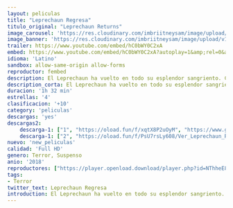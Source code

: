 ```yaml
---
layout: peliculas
title: "Leprechaun Regresa"
titulo_original: "Leprechaun Returns"
image_carousel: 'https://res.cloudinary.com/imbriitneysam/image/upload/v1545105512/leprechaun-regresa-poster-min.jpg'
image_banner: 'https://res.cloudinary.com/imbriitneysam/image/upload/v1545105513/leprechaun-regresa-banner-min.jpg'
trailer: https://www.youtube.com/embed/hC0bWY0C2xA
embed: https://www.youtube.com/embed/hC0bWY0C2xA?autoplay=1&amp;rel=0&amp;hd=1&border=0&wmode=opaque&enablejsapi=1&modestbranding=1&controls=1&showinfo=0
idioma: 'Latino'
sandbox: allow-same-origin allow-forms
reproductor: fembed
description: El Leprechaun ha vuelto en todo su esplendor sangriento. Cuando la hermandad de Alpha Upsilon decide utilizar energías no contaminantes para sobrevivir, comienzan a extraer agua de un pozo cercano que despierta a esta criatura mitológica. El Leprechaun está obsesionado con obtener un tesoro que está enterrado cerca de la casa en la que vive la Hermandad, pero para ello primero debe recuperar sus poderes. Y sólo existe una manera de conseguirlo, asesinando a todo aquel que se cruce en su camino
description_corta: El Leprechaun ha vuelto en todo su esplendor sangriento. Cuando la hermandad de Alpha Upsilon decide utilizar energías no contaminantes para sobrevivir, comienzan a extraer agua de un pozo cercano que despierta a esta criatura..
duracion: '1h 32 min'
estrellas: '4'
clasificacion: '+10'
category: 'peliculas'
descargas: 'yes'
descargas2:
    descarga-1: ["1", "https://oload.fun/f/xqtX8P2uOyM", "https://www.google.com/s2/favicons?domain=openload.co","OpenLoad","https://res.cloudinary.com/imbriitneysam/image/upload/v1541473684/mexico.png", "Latino", "Full HD"]
    descarga-1: ["2", "https://oload.fun/f/PsU7rsLy608/Ver_Leprechaun_Returns_.mp4", "https://www.google.com/s2/favicons?domain=openload.co","OpenLoad","https://res.cloudinary.com/imbriitneysam/image/upload/v1541473684/mexico.png", "Latino", "Full HD"]
nuevo: 'new_peliculas'
calidad: 'Full HD'
genero: Terror, Suspenso
anio: '2018'
reproductores: ["https://player.openload.download/player.php?id=NThheE8vVlFPWUVQaGo2Y0JxclF0b2p0Q2hlcWRiNnZvZUdiczZycERYU1oxQmkwNzlEMTJQWWNIZjA0QVM4L0M1Q0w2U3NHbXlJWVJGWkNNRjgrcUE9PQ"]
tags:
- Terror
twitter_text: Leprechaun Regresa
introduction: El Leprechaun ha vuelto en todo su esplendor sangriento. Cuando la hermandad de Alpha Upsilon decide utilizar energías no contaminantes para sobrevivir, comienzan a extraer agua de un pozo cercano que despierta a esta criatura..
---
```



 








